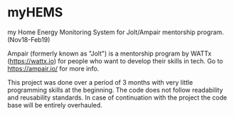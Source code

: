 # myHEMS
my Home Energy Monitoring System for Jolt/Ampair mentorship program. (Nov18-Feb19)

Ampair (formerly known as "Jolt") is a mentorship program by WATTx (https://wattx.io) for people who want to develop their skills in tech. Go to https://ampair.io/ for more info.

This project was done over a period of 3 months with very little programming skills at the beginning. The code does not follow readability and reusability standards. In case of continuation with the project the code base will be entirely overhauled. 
